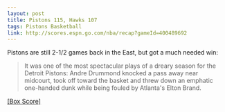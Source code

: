 ```yaml
---
layout: post
title: Pistons 115, Hawks 107
tags: Pistons Basketball
link: http://scores.espn.go.com/nba/recap?gameId=400489692
---
```


Pistons are still 2-1/2 games back in the East, but got a much needed win:

> It was one of the most spectacular plays of a dreary season for the Detroit Pistons: Andre Drummond knocked a pass away near midcourt, took off toward the basket and threw down an emphatic one-handed dunk while being fouled by Atlanta's Elton Brand.

[\[Box Score\]](http://scores.espn.go.com/nba/boxscore?gameId=400489692)
